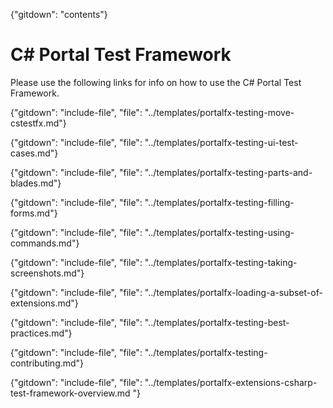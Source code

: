 {"gitdown": "contents"}

#  C# Portal Test Framework

Please use the following links for info on how to use the C# Portal Test Framework.

{"gitdown": "include-file", "file": "../templates/portalfx-testing-move-cstestfx.md"}

{"gitdown": "include-file", "file": "../templates/portalfx-testing-ui-test-cases.md"}

{"gitdown": "include-file", "file": "../templates/portalfx-testing-parts-and-blades.md"}

{"gitdown": "include-file", "file": "../templates/portalfx-testing-filling-forms.md"}

{"gitdown": "include-file", "file": "../templates/portalfx-testing-using-commands.md"}

{"gitdown": "include-file", "file": "../templates/portalfx-testing-taking-screenshots.md"}

{"gitdown": "include-file", "file": "../templates/portalfx-loading-a-subset-of-extensions.md"}

{"gitdown": "include-file", "file": "../templates/portalfx-testing-best-practices.md"}

{"gitdown": "include-file", "file": "../templates/portalfx-testing-contributing.md"}

{"gitdown": "include-file", "file": "../templates/portalfx-extensions-csharp-test-framework-overview.md "}